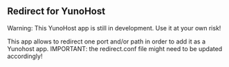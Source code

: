 Redirect for YunoHost 
----------------------------------------
Warning: This YunoHost app is still in development. Use it at your own risk!

This app allows to redirect one port and/or path in order to add it as a Yunohost app.
IMPORTANT: the redirect.conf file might need to be updated accordingly! 


